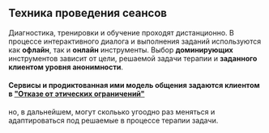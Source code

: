 ## Техника проведения сеансов

Диагностика, тренировки и обучение проходят дистанционно. В процессе интерактивного диалога и выполнения заданий используются как **офлайн**, так и **онлайн** инструменты. Выбор **доминирующих** инструментов зависит от цели, решаемой задачи терапии и **заданного клиентом уровня анонимности**.

#### Сервисы и продиктованная ими модель общения задаются клиентом в ["Отказе от этических ограничений"](/disclaimer/)
но, в дальнейшем, могут скольько угоодно раз меняться и адаптироваться под решаемые в процессе терапии задачи.
